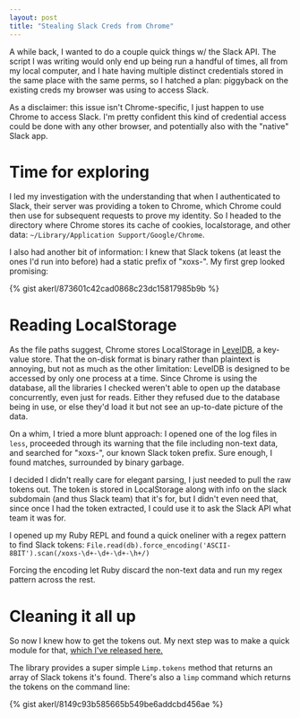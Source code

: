 ```yaml
---
layout: post
title: "Stealing Slack Creds from Chrome"
---
```


A while back, I wanted to do a couple quick things w/ the Slack API. The script I was writing would only end up being run a handful of times, all from my local computer, and I hate having multiple distinct credentials stored in the same place with the same perms, so I hatched a plan: piggyback on the existing creds my browser was using to access Slack.

<!--more-->

As a disclaimer: this issue isn't Chrome-specific, I just happen to use Chrome to access Slack. I'm pretty confident this kind of credential access could be done with any other browser, and potentially also with the "native" Slack app.

Time for exploring
==================

I led my investigation with the understanding that when I authenticated to Slack, their server was providing a token to Chrome, which Chrome could then use for subsequent requests to prove my identity. So I headed to the directory where Chrome stores its cache of cookies, localstorage, and other data: `~/Library/Application Support/Google/Chrome`.

I also had another bit of information: I knew that Slack tokens (at least the ones I'd run into before) had a static prefix of "xoxs-". My first grep looked promising:

{% gist akerl/873601c42cad0868c23dc15817985b9b %}

Reading LocalStorage
====================

As the file paths suggest, Chrome stores LocalStorage in [LevelDB](https://github.com/google/leveldb), a key-value store. That the on-disk format is binary rather than plaintext is annoying, but not as much as the other limitation: LevelDB is designed to be accessed by only one process at a time. Since Chrome is using the database, all the libraries I checked weren't able to open up the database concurrently, even just for reads. Either they refused due to the database being in use, or else they'd load it but not see an up-to-date picture of the data.

On a whim, I tried a more blunt approach: I opened one of the log files in `less`, proceeded through its warning that the file including non-text data, and searched for "xoxs-", our known Slack token prefix. Sure enough, I found matches, surrounded by binary garbage.

I decided I didn't really care for elegant parsing, I just needed to pull the raw tokens out. The token is stored in LocalStorage along with info on the slack subdomain (and thus Slack team) that it's for, but I didn't even need that, since once I had the token extracted, I could use it to ask the Slack API what team it was for.

I opened up my Ruby REPL and found a quick oneliner with a regex pattern to find Slack tokens: `File.read(db).force_encoding('ASCII-8BIT').scan(/xoxs-\d+-\d+-\d+-\h+/)`

Forcing the encoding let Ruby discard the non-text data and run my regex pattern across the rest.

Cleaning it all up
=========

So now I knew how to get the tokens out. My next step was to make a quick module for that, [which I've released here.](https://github.com/akerl/limp)

The library provides a super simple `Limp.tokens` method that returns an array of Slack tokens it's found. There's also a `limp` command which returns the tokens on the command line:

{% gist akerl/8149c93b585665b549be6addcbd456ae %}

